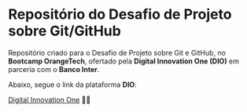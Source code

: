 # Repositório do Desafio de Projeto sobre Git/GitHub

Repositório criado para o Desafio de Projeto sobre Git e GitHub, no **Bootcamp OrangeTech**, ofertado pela **Digital Innovation One (DIO)** em parceria com o **Banco Inter**.

Abaixo, segue o link da plataforma **DIO**:

[Digital Innovation One](https://web.dio.me/home) :rocket::rocket:

